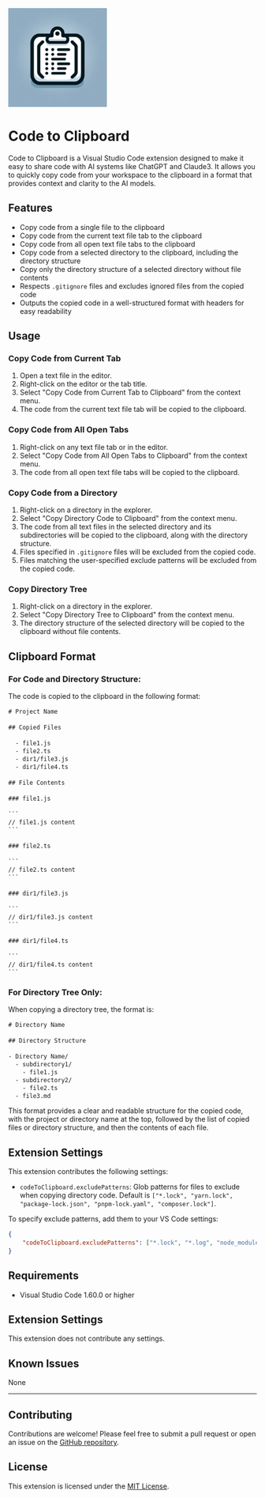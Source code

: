 <img src="https://raw.githubusercontent.com/nakamurau1/code-to-clipboard/main/images/icon.webp" width=200>

# Code to Clipboard

Code to Clipboard is a Visual Studio Code extension designed to make it easy to share code with AI systems like ChatGPT and Claude3. It allows you to quickly copy code from your workspace to the clipboard in a format that provides context and clarity to the AI models.

## Features

- Copy code from a single file to the clipboard
- Copy code from the current text file tab to the clipboard
- Copy code from all open text file tabs to the clipboard
- Copy code from a selected directory to the clipboard, including the directory structure
- Copy only the directory structure of a selected directory without file contents
- Respects `.gitignore` files and excludes ignored files from the copied code
- Outputs the copied code in a well-structured format with headers for easy readability

## Usage

### Copy Code from Current Tab

1. Open a text file in the editor.
2. Right-click on the editor or the tab title.
3. Select "Copy Code from Current Tab to Clipboard" from the context menu.
4. The code from the current text file tab will be copied to the clipboard.

### Copy Code from All Open Tabs

1. Right-click on any text file tab or in the editor.
2. Select "Copy Code from All Open Tabs to Clipboard" from the context menu.
3. The code from all open text file tabs will be copied to the clipboard.

### Copy Code from a Directory

1. Right-click on a directory in the explorer.
2. Select "Copy Directory Code to Clipboard" from the context menu.
3. The code from all text files in the selected directory and its subdirectories will be copied to the clipboard, along with the directory structure.
4. Files specified in `.gitignore` files will be excluded from the copied code.
5. Files matching the user-specified exclude patterns will be excluded from the copied code.

### Copy Directory Tree

1. Right-click on a directory in the explorer.
2. Select "Copy Directory Tree to Clipboard" from the context menu.
3. The directory structure of the selected directory will be copied to the clipboard without file contents.

## Clipboard Format

### For Code and Directory Structure:

The code is copied to the clipboard in the following format:

````
# Project Name

## Copied Files

  - file1.js
  - file2.ts
  - dir1/file3.js
  - dir1/file4.ts

## File Contents

### file1.js

```
// file1.js content
```

### file2.ts

```
// file2.ts content
```

### dir1/file3.js

```
// dir1/file3.js content
```

### dir1/file4.ts

```
// dir1/file4.ts content
```
````

### For Directory Tree Only:

When copying a directory tree, the format is:

```
# Directory Name

## Directory Structure

- Directory Name/
  - subdirectory1/
    - file1.js
  - subdirectory2/
    - file2.ts
  - file3.md
```

This format provides a clear and readable structure for the copied code, with the project or directory name at the top, followed by the list of copied files or directory structure, and then the contents of each file.

## Extension Settings

This extension contributes the following settings:

* `codeToClipboard.excludePatterns`: Glob patterns for files to exclude when copying directory code. Default is `["*.lock", "yarn.lock", "package-lock.json", "pnpm-lock.yaml", "composer.lock"]`.

To specify exclude patterns, add them to your VS Code settings:

```json
{
    "codeToClipboard.excludePatterns": ["*.lock", "*.log", "node_modules/"]
}
```

## Requirements

- Visual Studio Code 1.60.0 or higher

## Extension Settings

This extension does not contribute any settings.

## Known Issues

None

---

## Contributing

Contributions are welcome! Please feel free to submit a pull request or open an issue on the [GitHub repository](https://github.com/nakamurau1/code-to-clipboard).

## License

This extension is licensed under the [MIT License](LICENSE).
